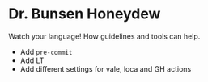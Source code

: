 # Dr. Bunsen Honeydew

Watch your language! How guidelines and tools can help.

- Add `pre-commit`
- Add LT
- Add different settings for vale, loca and GH actions
